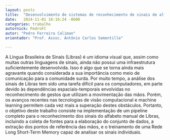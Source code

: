 ```yaml
---
layout: posts
title:  "Desenvolvimento de sistemas de reconhecimento de sinais de alfabeto manual de Libras utilizando MediaPipe Hands e rede LSTM"
date:   2024-11-01 16:16:24 -0600
categories: trabalho
autornick: PedroFC
autor: "Pedro Ferreira Caliman"
orientador: "Prof. Assoc. Antônio Carlos Sementille"

---
```


A Língua Brasileira de Sinais (Libras) é um idioma visual que, assim como muitas outras linguagens de sinais, ainda não possui uma infraestrutura suficientemente desenvolvida. Isso é algo que se torna ainda mais agravante quando considerada a sua importância como meio de comunicação para a comunidade surda. Por muito tempo, a análise dos sinais de Libras tem sido uma tarefa difícil para os computadores, em parte devido às dependências espaciais-temporais envolvidas no reconhecimento de gestos que utilizam a movimentação das mãos. Porém, os avanços recentes nas tecnologias de visão computacional e machine learning permitem cada vez mais a superação destes obstáculos. Portanto, o objetivo deste trabalho consiste na implementação de um pipeline completo para o reconhecimento dos sinais do alfabeto manual de Libras, incluindo a coleta de fontes para a elaboração do conjunto de dados, a extração dos pontos de referência das mãos, e o treinamento de uma Rede Long Short-Term Memory capaz de analisar os sinais individuais.
